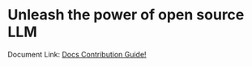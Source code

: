 # Unleash the power of open source LLM 


Document Link: [Docs Contribution Guide!](https://docs.google.com/document/d/1QBUczJv0jQbMMQ0fQOSNwGtNq2A0CL8T/edit?usp=drive_link&ouid=103631456344100026487&rtpof=true&sd=true)



